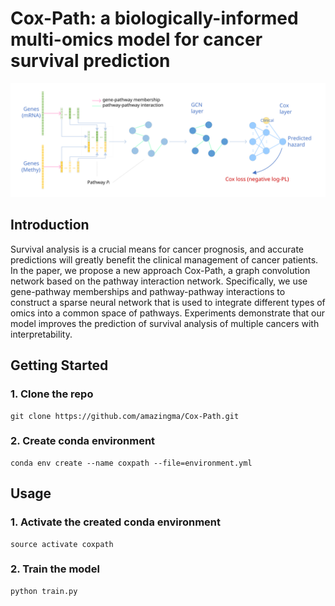 # Cox-Path: a biologically-informed multi-omics model for cancer survival prediction
![Cox-Path](https://github.com/amazingma/Cox-Path/blob/main/figures/Cox-Path.svg)
## Introduction
Survival analysis is a crucial means for cancer prognosis, and accurate predictions will greatly benefit the clinical management of cancer patients. In the paper, we propose a new approach Cox-Path, a graph convolution network based on the pathway interaction network. Specifically, we use gene-pathway memberships and pathway-pathway interactions to construct a sparse neural network that is used to integrate different types of omics into a common space of pathways. Experiments demonstrate that our model improves the prediction of survival analysis of multiple cancers with interpretability.

## Getting Started
### 1. Clone the repo
```
git clone https://github.com/amazingma/Cox-Path.git
```
### 2. Create conda environment
```
conda env create --name coxpath --file=environment.yml
```

## Usage
### 1. Activate the created conda environment
```
source activate coxpath
```
### 2. Train the model
```
python train.py
```
